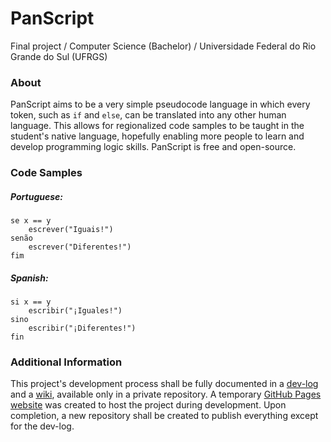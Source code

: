 # PanScript
Final project / Computer Science (Bachelor) / Universidade Federal do Rio Grande do Sul (UFRGS)

### About
PanScript aims to be a very simple pseudocode language in which every token, such as ``if`` and ``else``, can be translated into any other human language. This allows for regionalized code samples to be taught in the student's native language, hopefully enabling more people to learn and develop programming logic skills. PanScript is free and open-source.

### Code Samples

##### Portuguese:
```
se x == y
    escrever("Iguais!")
senão
    escrever("Diferentes!")
fim
```

##### Spanish:
```
si x == y
    escribir("¡Iguales!")
sino
    escribir("¡Diferentes!")
fin
```
### Additional Information
This project's development process shall be fully documented in a [dev-log](/dev-log) and a [wiki](../../wiki), available only in a private repository. A temporary [GitHub Pages website](https://d-to-the-k.github.io/tcc/) was created to host the project during development. Upon completion, a new repository shall be created to publish everything except for the dev-log.
